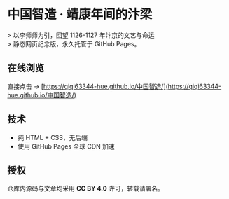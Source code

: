 # 中国智造 · 靖康年间的汴梁

&gt; 以李师师为引，回望 1126-1127 年汴京的文艺与命运  
&gt; 静态网页纪念版，永久托管于 GitHub Pages。

## 在线浏览
直接点击 → [https://qiqi63344-hue.github.io/中国智造/](https://qiqi63344-hue.github.io/中国智造/)

## 技术
- 纯 HTML + CSS，无后端
- 使用 GitHub Pages 全球 CDN 加速

## 授权
仓库内源码与文章均采用 **CC BY 4.0** 许可，转载请署名。
